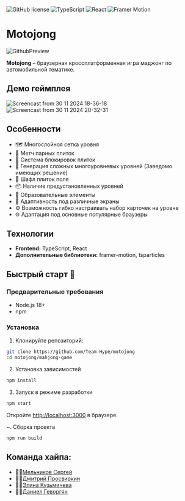 ![GitHub license](https://img.shields.io/badge/license-MIT-yellow.svg)
![TypeScript](https://img.shields.io/badge/TypeScript-blue?logo=typescript&logoColor=white)
![React](https://img.shields.io/badge/React-00bcd4?logo=react&logoColor=white)
![Framer Motion](https://img.shields.io/badge/Framer%20Motion-FF1F8E?logo=framer&logoColor=white)

# Motojong
![GithubPreview](https://github.com/user-attachments/assets/0d68e63b-5532-432d-a8e2-8eea87aabb7c)

**Motojong** – браузерная кроссплатформенная игра маджонг по автомобильной тематике.  
## Демо геймплея
![Screencast from 30 11 2024 18-36-18](https://github.com/user-attachments/assets/6d63d724-99cc-4082-9159-91245d00a6a5)
![Screencast from 30 11 2024 20-32-31](https://github.com/user-attachments/assets/619e2c9f-82a3-485a-8c43-0dfd94dfce2f)

## Особенности
- 🗺️ Многослойноя сетка уровня
- 🔗 Метч парных плиток
- 🚫 Система блокировок плиток
- 🔄 Генерация сложных многоуровневых уровней (Заведомо имеющих решение)
- 🔀 Шафл плиток поля
- 📦 Наличие предустановленных уровней
- 🧠 Образовательные элементы
- 📱 Адаптивность под различные экраны
- ⚙️ Возможность гибко настраивать набор карточек на уровне
- 🌐 Адаптация под основные популярные браузеры

## Технологии

- **Frontend:** TypeScript, React
- **Дополнительные библиотеки:** framer-motion, tsparticles

## Быстрый старт 🚀
### Предварительные требования
- Node.js 18+
- npm

### Установка
1. Клонируйте репозиторий:
```bash
git clone https://github.com/Team-Hype/motojong
cd motojong/mahjong-game
```
2. Установка зависимостей
```bash
npm install
```

3. Запуск в режиме разработки
```bash
npm start
```
Откройте [http://localhost:3000](http://localhost:3000) в браузере.

~. Сборка проекта
```bash
npm run build
```
## Команда хайпа:
- 👨‍💻[Мельников Сергей](https://github.com/peplxx)
- 👨‍💻[Дмитрий Просвиркин](https://github.com/Trunn5)
- 👩‍💻[Элина Кузьмичева](https://github.com/ellilin)
- 👨‍💻[Даниел Геворгян](https://github.com/danielambda)

